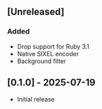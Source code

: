 ## [Unreleased]
### Added
- Drop support for Ruby 3.1
- Native SIXEL encoder
- Background filter

## [0.1.0] - 2025-07-19

- Initial release
